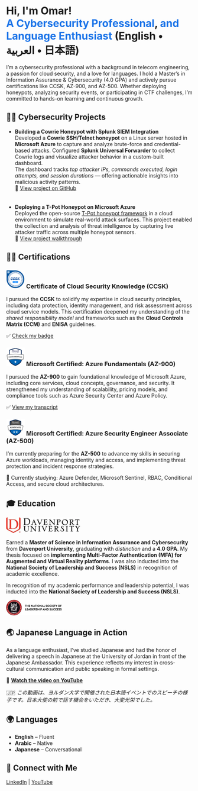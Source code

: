  <h1>Hi, I'm Omar!<br/>
  <span style="color: #1a73e8;"> A Cybersecurity Professional</span>,
  <span style="color: #1a73e8;">and Language Enthusiast</span> (English • العربية • 日本語)
</h1>


<p>
  I’m a cybersecurity professional with a background in telecom engineering, a passion for cloud security, and a love for languages. I hold a Master’s in Information Assurance & Cybersecurity (4.0 GPA) and actively pursue certifications like CCSK, AZ-900, and AZ-500. Whether deploying honeypots, analyzing security events, or participating in CTF challenges, I’m committed to hands-on learning and continuous growth.
</p>

  

  <h2>👨‍💻 Cybersecurity Projects</h2>
  <ul>

<li>
    <strong>Building a Cowrie Honeypot with Splunk SIEM Integration</strong><br/>
    Developed a <strong>Cowrie SSH/Telnet honeypot</strong> on a Linux server hosted in <strong>Microsoft Azure</strong> to capture and analyze brute-force and credential-based attacks.  
    Configured <strong>Splunk Universal Forwarder</strong> to collect Cowrie logs and visualize attacker behavior in a custom-built dashboard.<br/>
    The dashboard tracks <em>top attacker IPs, commands executed, login attempts, and session durations</em> — offering actionable insights into malicious activity patterns.<br/>
    📄 <a href="https://github.com/omaral-fayyadh/Cowrie-Splunk-Honeypot" target="_blank">View project on GitHub</a> 
      </li>
<br>
</br>

  <li>
    <strong>Deploying a T-Pot Honeypot on Microsoft Azure</strong><br/>
    Deployed the open-source <a href="https://github.com/telekom-security/tpotce" target="_blank">T-Pot honeypot framework</a> in a cloud environment to simulate real-world attack surfaces.  
    This project enabled the collection and analysis of threat intelligence by capturing live attacker traffic across multiple honeypot sensors.<br/>
    🎥 <a href="https://youtu.be/d71xenzgNo0" target="_blank">View project walkthrough</a>
  </li>

  </ul>

  <h2>👨‍💻 Certifications</h2>

  <h3 class="cert-title">
    <img src="https://raw.githubusercontent.com/omaral-fayyadh/Omar-Cyber-Profile/main/assets/img/certificate-of-cloud-security-knowledge-v-5.png" alt="CCSK Badge" width="50"/>
    <span>Certificate of Cloud Security Knowledge (CCSK)</span>
  </h3>
  <p>
    I pursued the <strong>CCSK</strong> to solidify my expertise in cloud security principles, including data protection, identity management, and risk assessment across cloud service models. This certification deepened my understanding of the <em>shared responsibility model</em> and frameworks such as the <strong>Cloud Controls Matrix (CCM)</strong> and <strong>ENISA</strong> guidelines.
  </p>
  <p>
    ✅ <a href="https://www.credly.com/badges/9f56e3cc-c396-4e90-872a-8bc2228634d8" target="_blank">Check my badge</a>
  </p>

  <h3 class="cert-title">
    <img src="https://raw.githubusercontent.com/omaral-fayyadh/Omar-Cyber-Profile/main/assets/img/AZ-900%20BADGE.jpg" alt="AZ-900 Badge" width="50"/>
    <span>Microsoft Certified: Azure Fundamentals (AZ-900)</span>
  </h3>
  <p>
    I pursued the <strong>AZ-900</strong> to gain foundational knowledge of Microsoft Azure, including core services, cloud concepts, governance, and security. It strengthened my understanding of scalability, pricing models, and compliance tools such as Azure Security Center and Azure Policy.
  </p>
  <p>
    ✅ <a href="https://learn.microsoft.com/en-us/users/omaralfayyadh-0997/transcript/7k13gs19el4jw8j" target="_blank">View my transcript</a>
  </p>

  <h3 class="cert-title">
    <img src="https://raw.githubusercontent.com/omaral-fayyadh/Omar-Cyber-Profile/main/assets/img/az-500-training-azure.webp" alt="AZ-500 Badge" width="50"/>
    <span>Microsoft Certified: Azure Security Engineer Associate (AZ-500)</span>
  </h3>
  <p>
    I’m currently preparing for the <strong>AZ-500</strong> to advance my skills in securing Azure workloads, managing identity and access, and implementing threat protection and incident response strategies.
  </p>
  <p>
    📘 Currently studying: Azure Defender, Microsoft Sentinel, RBAC, Conditional Access, and secure cloud architectures.
  </p>

  <h2>🎓 Education</h2>
  <p>
    <img src="https://raw.githubusercontent.com/omaral-fayyadh/Omar-Cyber-Profile/main/assets/img/DU%20LOGO.webp" alt="Davenport University Logo" width="200"/>
  </p>
  <p>
    Earned a <strong>Master of Science in Information Assurance and Cybersecurity</strong> from <strong>Davenport University</strong>, graduating with <em>distinction</em> and a <strong>4.0 GPA</strong>. My thesis focused on <strong>implementing Multi-Factor Authentication (MFA) for Augmented and Virtual Reality platforms</strong>. I was also inducted into the <strong>National Society of Leadership and Success (NSLS)</strong> in recognition of academic excellence.
  </p>

<p>
  In recognition of my academic performance and leadership potential, I was inducted into the <strong>National Society of Leadership and Success (NSLS)</strong>.
</p>
  
  <p>
    <img src="https://raw.githubusercontent.com/omaral-fayyadh/Omar-Cyber-Profile/main/assets/img/NSLS%20LOGO.png" alt="NSLS Logo" width="150"/>
  </p>

  
  <h2>🌏 Japanese Language in Action</h2>
<p>
  As a language enthusiast, I’ve studied Japanese and had the honor of delivering a speech in Japanese at the University of Jordan in front of the Japanese Ambassador. This experience reflects my interest in cross-cultural communication and public speaking in formal settings.
</p>
<p>
  🎥 <a href="https://www.youtube.com/watch?v=DakeCiT-wnk" target="_blank"><strong>Watch the video on YouTube</strong></a>
</p>
<p>
  🇯🇵 <em>この動画は、ヨルダン大学で開催された日本語イベントでのスピーチの様子です。日本大使の前で話す機会をいただき、大変光栄でした。</em>
</p>

<h2>🌍 Languages</h2>
<ul class="language-list">
  <li><strong>English</strong> – Fluent</li>
  <li><strong>Arabic</strong> – Native</li>
  <li><strong>Japanese</strong> – Conversational</li>
</ul>


<h2>📳 Connect with Me</h2>
  <p>
    <a href="https://linkedin.com/in/omaralfayyadh/" target="_blank">LinkedIn</a> |
    <a href="https://www.youtube.com/@omaral-fayyadh4307" target="_blank">YouTube</a> 
    
  </p>

